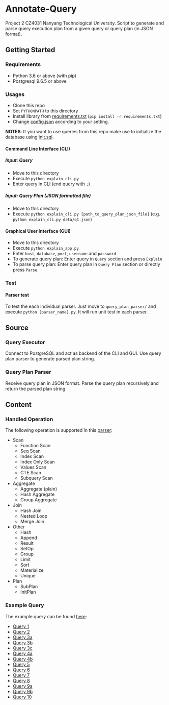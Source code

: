 # Annotate-Query

Project 2 CZ4031 Nanyang Technological University. Script to generate and parse query execution plan from a given query or query plan (in JSON format).

## Getting Started

### Requirements

- Python 3.6 or above (with pip)
- Postgresql 9.6.5 or above

### Usages

- Clone this repo
- Set `PYTHONPATH` to this directory
- Install library from [requirements.txt](requirements.txt) (`pip install -r requirements.txt`)
- Change [config.json](config.json) according to your setting.

**NOTES**: If you want to use queries from this repo make use to initialize the database using [init.sql](data/init.sql).

#### Command Line Interface (CLI)

##### Input: Query

- Move to this directory
- Execute `python explain_cli.py`
- Enter query in CLI (end query with `;`)

##### Input: Query Plan (JSON formatted file)

- Move to this directory
- Execute `python explain_cli.py [path_to_query_plan_json_file]` (e.g. `python explain_cli.py data/q1.json`)

#### Graphical User Interface (GUI)

- Move to this directory
- Execute `python explain_app.py`
- Enter `host`, `database`, `port`, `username` and `password`
- To generate query plan: Enter query in `Query` section and press `Explain`
- To parse query plan: Enter query plan in `Query Plan` section or directly press `Parse`

### Test

#### Parser test

To test the each individual parser. Just move to `query_plan_parser/` and execute `python [parser_name].py`. It will run unit test in each parser.

## Source

### Query Executor

Connect to PostgreSQL and act as backend of the CLI and GUI. Use query plan parser to generate parsed plan string.

### Query Plan Parser

Receive query plan in JSON format. Parse the query plan recursively and return the parsed plan string.

## Content

### Handled Operation

The following operation is supported in this [parser](query_plan_parser/):

- Scan
  - Function Scan
  - Seq Scan
  - Index Scan
  - Index Only Scan
  - Values Scan
  - CTE Scan
  - Subquery Scan
- Aggregate
  - Aggregate (plain)
  - Hash Aggregate
  - Group Aggregate
- Join
  - Hash Join
  - Nested Loop
  - Merge Join
- Other
  - Hash
  - Append
  - Result
  - SetOp
  - Group
  - Limit
  - Sort
  - Materialize
  - Unique
- Plan
  - SubPlan
  - InitPlan

### Example Query

The example query can be found [here](data/):
- [Query 1](data/q1.sql)
- [Query 2](data/q2.sql)
- [Query 3a](data/q3a.sql)
- [Query 3b](data/q3b.sql)
- [Query 3c](data/q3c.sql)
- [Query 4a](data/q4a.sql)
- [Query 4b](data/q4b.sql)
- [Query 5](data/q5.sql)
- [Query 6](data/q6.sql)
- [Query 7](data/q7.sql)
- [Query 8](data/q8.sql)
- [Query 9a](data/q9a.sql)
- [Query 9b](data/q9b.sql)
- [Query 10](data/q10.sql)
